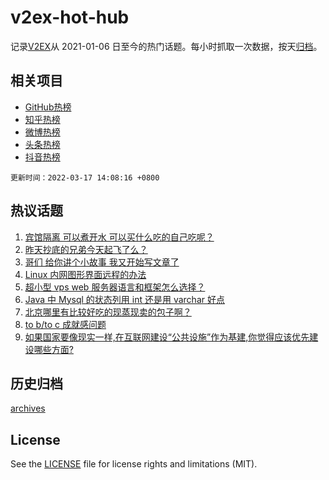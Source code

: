 # v2ex-hot-hub

 记录[V2EX](https://www.v2ex.com/)从 2021-01-06 日至今的热门话题。每小时抓取一次数据，按天[归档](archives)。
 
 ## 相关项目

- [GitHub热榜](https://github.com/snaildev/github-hot-hub)
- [知乎热榜](https://github.com/snaildev/zhihu-hot-hub)
- [微博热榜](https://github.com/snaildev/weibo-hot-hub)
- [头条热榜](https://github.com/snaildev/toutiao-hot-hub)
- [抖音热榜](https://github.com/snaildev/douyin-hot-hub)


 `更新时间：2022-03-17 14:08:16 +0800`

## 热议话题

1. [宾馆隔离 可以煮开水 可以买什么吃的自己吃呢？](https://www.v2ex.com/t/840863)
1. [昨天抄底的兄弟今天起飞了么？](https://www.v2ex.com/t/840757)
1. [哥们 给你讲个小故事 我又开始写文章了](https://www.v2ex.com/t/840926)
1. [Linux 内网图形界面远程的办法](https://www.v2ex.com/t/840837)
1. [超小型 vps web 服务器语言和框架怎么选择？](https://www.v2ex.com/t/840834)
1. [Java 中 Mysql 的状态列用 int 还是用 varchar 好点](https://www.v2ex.com/t/840907)
1. [北京哪里有比较好吃的现蒸现卖的包子啊？](https://www.v2ex.com/t/840784)
1. [to b/to c 成就感问题](https://www.v2ex.com/t/840921)
1. [如果国家要像现实一样,在互联网建设“公共设施”作为基建,你觉得应该优先建设哪些方面?](https://www.v2ex.com/t/840954)

## 历史归档

[archives](archives)

## License

See the [LICENSE](LICENSE) file for license rights and limitations (MIT).
